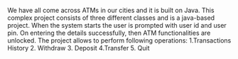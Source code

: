 We have all come across ATMs in our cities and it is built on Java. 
This complex project consists of three different classes and is a java-based project. When the system starts the user is prompted with user id and user pin. 
On entering the details successfully, then ATM functionalities are unlocked. The project allows to perform following operations: 
1.Transactions History 
2. Withdraw
 3. Deposit 
4.Transfer 
5. Quit 

